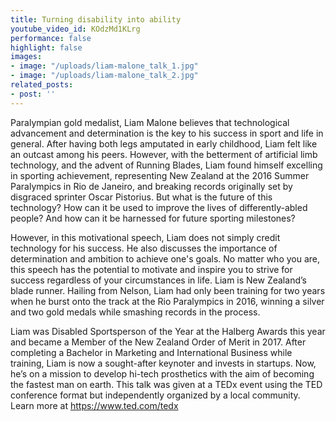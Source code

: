 ```yaml
---
title: Turning disability into ability
youtube_video_id: KOdzMd1KLrg
performance: false
highlight: false
images:
- image: "/uploads/liam-malone_talk_1.jpg"
- image: "/uploads/liam-malone_talk_2.jpg"
related_posts:
- post: ''
---
```


Paralympian gold medalist, Liam Malone believes that technological advancement and determination is the key to his success in sport and life in general. After having both legs amputated in early childhood, Liam felt like an outcast among his peers. However, with the betterment of artificial limb technology, and the advent of Running Blades, Liam found himself excelling in sporting achievement, representing New Zealand at the 2016 Summer Paralympics in Rio de Janeiro, and breaking records originally set by disgraced sprinter Oscar Pistorius. But what is the future of this technology? How can it be used to improve the lives of differently-abled people? And how can it be harnessed for future sporting milestones?

However, in this motivational speech, Liam does not simply credit technology for his success. He also discusses the importance of determination and ambition to achieve one's goals. No matter who you are, this speech has the potential to motivate and inspire you to strive for success regardless of your circumstances in life.   Liam is New Zealand’s blade runner. Hailing from Nelson, Liam had only been training for two years when he burst onto the track at the Rio Paralympics in 2016, winning a silver and two gold medals while smashing records in the process.

Liam was Disabled Sportsperson of the Year at the Halberg Awards this year and became a Member of the New Zealand Order of Merit in 2017. After completing a Bachelor in Marketing and International Business while training, Liam is now a sought-after keynoter and invests in startups. Now, he’s on a mission to develop hi-tech prosthetics with the aim of becoming the fastest man on earth. This talk was given at a TEDx event using the TED conference format but independently organized by a local community. Learn more at https://www.ted.com/tedx
